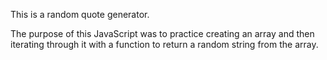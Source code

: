 This is a random quote generator.

The purpose of this JavaScript was to practice creating an array and then iterating through it with a function to return a random string from the array.
